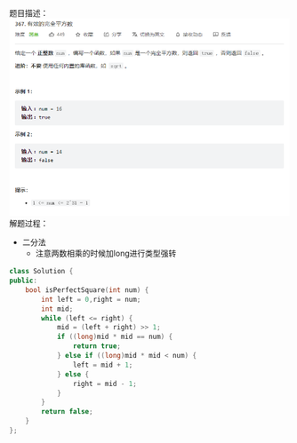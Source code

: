 题目描述：  
![image1](/basical/array/image/image6.png)
解题过程：
* 二分法
    * 注意两数相乘的时候加long进行类型强转
```cpp
class Solution {
public:
    bool isPerfectSquare(int num) {
        int left = 0,right = num;
        int mid;
        while (left <= right) {
            mid = (left + right) >> 1;
            if ((long)mid * mid == num) {
                return true;
            } else if ((long)mid * mid < num) {
                left = mid + 1;
            } else {
                right = mid - 1;
            }
        }
        return false;
    }
};
```